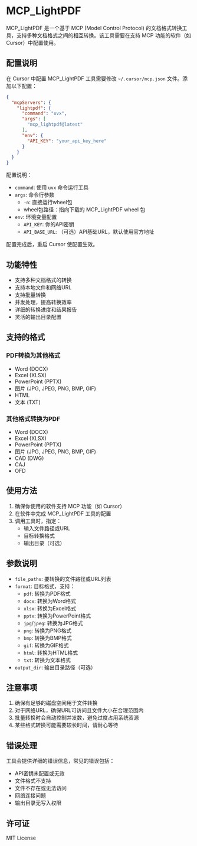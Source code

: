 # MCP_LightPDF

MCP_LightPDF 是一个基于 MCP (Model Control Protocol) 的文档格式转换工具，支持多种文档格式之间的相互转换。该工具需要在支持 MCP 功能的软件（如 Cursor）中配置使用。

## 配置说明

在 Cursor 中配置 MCP_LightPDF 工具需要修改 `~/.cursor/mcp.json` 文件。添加以下配置：

```json
{
  "mcpServers": {
    "lightpdf": {
      "command": "uvx",
      "args": [
        "mcp_lightpdf@latest"
      ],
      "env": {
        "API_KEY": "your_api_key_here"
      }
    }
  }
}
```

配置说明：
- `command`: 使用 `uvx` 命令运行工具
- `args`: 命令行参数
  - `-n`: 直接运行wheel包
  - wheel包路径：指向下载的 MCP_LightPDF wheel 包
- `env`: 环境变量配置
  - `API_KEY`: 你的API密钥
  - `API_BASE_URL`: （可选）API基础URL，默认使用官方地址

配置完成后，重启 Cursor 使配置生效。

## 功能特性

- 支持多种文档格式的转换
- 支持本地文件和网络URL
- 支持批量转换
- 并发处理，提高转换效率
- 详细的转换进度和结果报告
- 灵活的输出目录配置

## 支持的格式

### PDF转换为其他格式
- Word (DOCX)
- Excel (XLSX)
- PowerPoint (PPTX)
- 图片 (JPG, JPEG, PNG, BMP, GIF)
- HTML
- 文本 (TXT)

### 其他格式转换为PDF
- Word (DOCX)
- Excel (XLSX)
- PowerPoint (PPTX)
- 图片 (JPG, JPEG, PNG, BMP, GIF)
- CAD (DWG)
- CAJ
- OFD

## 使用方法

1. 确保你使用的软件支持 MCP 功能（如 Cursor）
2. 在软件中完成 MCP_LightPDF 工具的配置
3. 调用工具时，指定：
   - 输入文件路径或URL
   - 目标转换格式
   - 输出目录（可选）

## 参数说明

- `file_paths`: 要转换的文件路径或URL列表
- `format`: 目标格式，支持：
  - `pdf`: 转换为PDF格式
  - `docx`: 转换为Word格式
  - `xlsx`: 转换为Excel格式
  - `pptx`: 转换为PowerPoint格式
  - `jpg`/`jpeg`: 转换为JPG格式
  - `png`: 转换为PNG格式
  - `bmp`: 转换为BMP格式
  - `gif`: 转换为GIF格式
  - `html`: 转换为HTML格式
  - `txt`: 转换为文本格式
- `output_dir`: 输出目录路径（可选）

## 注意事项

1. 确保有足够的磁盘空间用于文件转换
2. 对于网络URL，确保URL可访问且文件大小在合理范围内
3. 批量转换时会自动控制并发数，避免过度占用系统资源
4. 某些格式转换可能需要较长时间，请耐心等待

## 错误处理

工具会提供详细的错误信息，常见的错误包括：

- API密钥未配置或无效
- 文件格式不支持
- 文件不存在或无法访问
- 网络连接问题
- 输出目录无写入权限

## 许可证

MIT License
